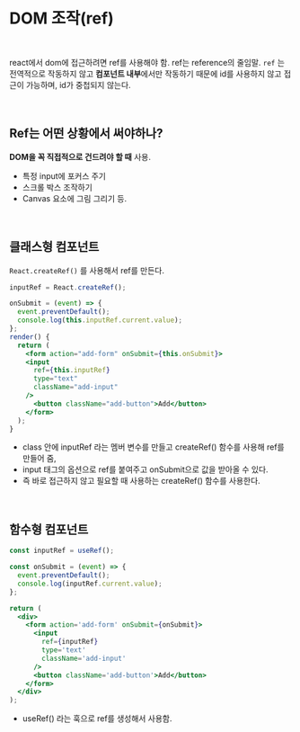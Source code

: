 # DOM 조작(ref)

<br/>

react에서 dom에 접근하려면 ref를 사용해야 함. ref는 reference의 줄임말. `ref` 는 전역적으로 작동하지 않고 **컴포넌트 내부**에서만 작동하기 때문에 id를 사용하지 않고 접근이 가능하며, id가 중첩되지 않는다.

<br/>

## Ref는 어떤 상황에서 써야하나?

**DOM을 꼭 직접적으로 건드려야 할 때** 사용.

- 특정 input에 포커스 주기
- 스크롤 박스 조작하기
- Canvas 요소에 그림 그리기 등.

<br/>

## 클래스형 컴포넌트

`React.createRef()` 를 사용해서 ref를 만든다.

```jsx
inputRef = React.createRef();

onSubmit = (event) => {
  event.preventDefault();
  console.log(this.inputRef.current.value);
};
render() {
  return (
    <form action="add-form" onSubmit={this.onSubmit}>
    <input
      ref={this.inputRef}
      type="text"
      className="add-input"
    />
      <button className="add-button">Add</button>
    </form>
  );
}
```

- class 안에 inputRef 라는 멤버 변수를 만들고 createRef() 함수를 사용해 ref를 만들어 줌,
- input 태그의 옵션으로 ref를 붙여주고 onSubmit으로 값을 받아올 수 있다.
- 즉 바로 접근하지 않고 필요할 때 사용하는 createRef() 함수를 사용한다.

<br/>

## 함수형 컴포넌트

```jsx
const inputRef = useRef();

const onSubmit = (event) => {
  event.preventDefault();
  console.log(inputRef.current.value);
};

return (
  <div>
    <form action='add-form' onSubmit={onSubmit}>
      <input
        ref={inputRef}
        type='text'
        className='add-input'
      />
      <button className='add-button'>Add</button>
    </form>
  </div>
);
```

- useRef() 라는 훅으로 ref를 생성해서 사용함.
